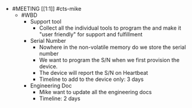 - #MEETING [[1:1]] #cts-mike
	- #WBD
		- Support tool
			- Collect all the individual tools to program the  and make it "user friendly" for support and fulfillment
		- Serial Number
			- Nowhere in the non-volatile memory do we store the serial number
			- We want to program the S/N when we first provision the device.
			- The device will report the S/N on Heartbeat
			- Timeline to add to the device only: 3 days
		- Engineering Doc
			- Mike want to update all the engineering docs
			- Timeline: 2 days